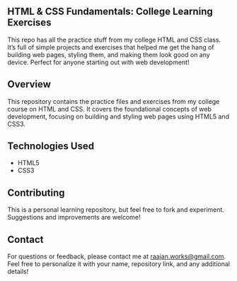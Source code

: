## HTML & CSS Fundamentals: College Learning Exercises
This repo has all the practice stuff from my college HTML and CSS class. 
It’s full of simple projects and exercises that helped me get the hang of building web pages, styling them, and making them look good on any device. Perfect for anyone starting out with web development!

## Overview
This repository contains the practice files and exercises from my college course on HTML and CSS. It covers the foundational concepts of web development, 
focusing on building and styling web pages using HTML5 and CSS3.

## Technologies Used
 - HTML5
 - CSS3

## Contributing

This is a personal learning repository, but feel free to fork and experiment. 
Suggestions and improvements are welcome!

## Contact
For questions or feedback, please contact me at raajan.works@gmail.com.
Feel free to personalize it with your name, repository link, and any additional details!